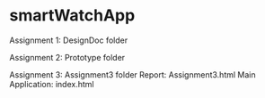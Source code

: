 # smartWatchApp

Assignment 1: DesignDoc folder

Assignment 2: Prototype folder

Assignment 3: Assignment3 folder 
  Report: Assignment3.html
  Main Application: index.html
